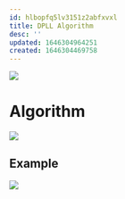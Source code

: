 ```yaml
---
id: hlbopfq5lv3151z2abfxvxl
title: DPLL Algorithm
desc: ''
updated: 1646304964251
created: 1646304469758
---
```

![](/assets/images/2022-03-03-11-48-09.png)

# Algorithm
![](/assets/images/2022-03-03-11-48-26.png)

## Example
![](/assets/images/2022-03-03-11-56-02.png)
